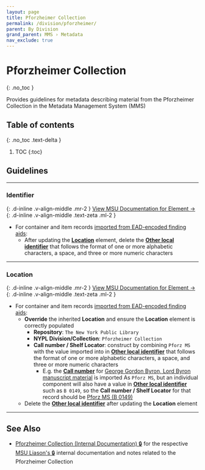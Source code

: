 ```yaml
---
layout: page
title: Pforzheimer Collection
permalink: /division/pforzheimer/
parent: By Division
grand_parent: MMS › Metadata
nav_exclude: true
---
```


# Pforzheimer Collection
{: .no_toc }

Provides guidelines for metadata describing material from the Pforzheimer Collection in the Metadata Management System (MMS)

## Table of contents
{: .no_toc .text-delta }

1. TOC
{:toc}

## Guidelines

---

### Identifier
{: .d-inline .v-align-middle .mr-2 }
[View MSU Documentation for Element →](/metadata-documentation/metadata/element/identifier/)
{: .d-inline .v-align-middle .text-zeta .ml-2 }

- For container and item records [imported from EAD-encoded finding aids](/metadata-documentation/workflows/importing/finding-aids/):
    - After updating the [**Location**](#location) element, delete the [**Other local identifier**](/metadata-documentation/metadata/element/identifier/other-local/) that follows the format of one or more alphabetic characters, a space, and three or more numeric characters

---

### Location
{: .d-inline .v-align-middle .mr-2 }
[View MSU Documentation for Element →](/metadata-documentation/metadata/element/location/)
{: .d-inline .v-align-middle .text-zeta .ml-2 }

- For container and item records [imported from EAD-encoded finding aids](/metadata-documentation/workflows/importing/finding-aids/):
  - **Override** the inherited **Location** and ensure the **Location** element is correctly populated
    - **Repository**: `The New York Public Library`
    - **NYPL Division/Collection**: `Pforzheimer Collection`
    - **Call number / Shelf Locator**: construct by combining `Pforz MS` with the value imported into in [**Other local identifier**](/metadata-documentation/metadata/element/identifier/other-local/) that follows the format of one or more alphabetic characters, a space, and three or more numeric characters
      - E.g. the [**Call number**](https://archives.nypl.org/cps/19609#:~:text=Call%20number,Pforz%20MS) for [George Gordon Byron, Lord Byron manuscript material](https://metadata.nypl.org/collection/65511) is imported As `Pforz MS`, but an individual component will also have a value in [**Other local identifier**](/metadata-documentation/metadata/element/identifier/other-local/) such as `B 0149`, so the **Call number / Shelf Locator** for that record should be [Pforz MS (B 0149)](https://metadata.nypl.org/items/5453242?section=desc_md#:~:text=CPS%2C%20Shelf%20locator%3A-,Pforz%20MS%20\(B%200149\),-Elements%20in%20gray)
  - Delete the [**Other local identifier**](/metadata-documentation/metadata/element/identifier/other-local/) after updating the **Location** element

---

## See Also

- [Pforzheimer Collection (Internal Documentation) 🔒](https://docs.google.com/document/d/13TDDGPf0_oPJyaaX3WAMsEI0nsErB64XIEnNX58-yc8/edit) for the respective [MSU Liason's 🔒](https://docs.google.com/spreadsheets/d/1P-YDJigon640fTCLP4Ig4-zmzqrX88v5M24ShuxFNVY/edit?gid=0) internal documentation and notes related to the Pforzheimer Collection